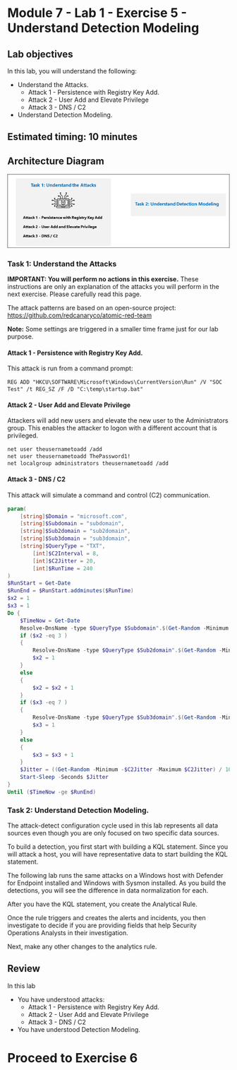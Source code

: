 # Module 7 - Lab 1 - Exercise 5 - Understand Detection Modeling

## Lab objectives
 In this lab, you will understand the following:
- Understand the Attacks.
  - Attack 1 - Persistence with Registry Key Add.
  - Attack 2 - User Add and Elevate Privilege
  - Attack 3 - DNS / C2 
- Understand Detection Modeling.

## Estimated timing: 10 minutes

## Architecture Diagram

  ![Lab overview.](../Media/sc-200ex5.png)

### Task 1: Understand the Attacks

**IMPORTANT: You will perform no actions in this exercise.**  These instructions are only an explanation of the attacks you will perform in the next exercise. Please carefully read this page.

The attack patterns are based on an open-source project: https://github.com/redcanaryco/atomic-red-team

   **Note:** Some settings are triggered in a smaller time frame just for our lab purpose.

#### Attack 1 - Persistence with Registry Key Add.

This attack is run from a command prompt:

```Command
REG ADD "HKCU\SOFTWARE\Microsoft\Windows\CurrentVersion\Run" /V "SOC Test" /t REG_SZ /F /D "C:\temp\startup.bat"
```

#### Attack 2 - User Add and Elevate Privilege

Attackers will add new users and elevate the new user to the Administrators group.  This enables the attacker to logon with a different account that is privileged.

```Command
net user theusernametoadd /add
net user theusernametoadd ThePassword1!
net localgroup administrators theusernametoadd /add
```

#### Attack 3 - DNS / C2 

This attack will simulate a command and control (C2) communication.

```PowerShell
param(
    [string]$Domain = "microsoft.com",
    [string]$Subdomain = "subdomain",
    [string]$Sub2domain = "sub2domain",
    [string]$Sub3domain = "sub3domain",
    [string]$QueryType = "TXT",
        [int]$C2Interval = 8,
        [int]$C2Jitter = 20,
        [int]$RunTime = 240
)
$RunStart = Get-Date
$RunEnd = $RunStart.addminutes($RunTime)
$x2 = 1
$x3 = 1 
Do {
    $TimeNow = Get-Date
    Resolve-DnsName -type $QueryType $Subdomain".$(Get-Random -Minimum 1 -Maximum 999999)."$Domain -QuickTimeout
    if ($x2 -eq 3 )
    {
        Resolve-DnsName -type $QueryType $Sub2domain".$(Get-Random -Minimum 1 -Maximum 999999)."$Domain -QuickTimeout
        $x2 = 1
    }
    else
    {
        $x2 = $x2 + 1
    }
    if ($x3 -eq 7 )
    {
        Resolve-DnsName -type $QueryType $Sub3domain".$(Get-Random -Minimum 1 -Maximum 999999)."$Domain -QuickTimeout
        $x3 = 1
    }
    else
    {
        $x3 = $x3 + 1
    }
    $Jitter = ((Get-Random -Minimum -$C2Jitter -Maximum $C2Jitter) / 100 + 1) +$C2Interval
    Start-Sleep -Seconds $Jitter
}
Until ($TimeNow -ge $RunEnd)
```

### Task 2: Understand Detection Modeling.

The attack-detect configuration cycle used in this lab represents all data sources even though you are only focused on two specific data sources.

To build a detection, you first start with building a KQL statement.  Since you will attack a host, you will have representative data to start building the KQL statement.

The following lab runs the same attacks on a Windows host with Defender for Endpoint installed and Windows with Sysmon installed.  As you build the detections, you will see the difference in data normalization for each.

After you have the KQL statement, you create the Analytical Rule.

Once the rule triggers and creates the alerts and incidents, you then investigate to decide if you are providing fields that help Security Operations Analysts in their investigation.

Next, make any other changes to the analytics rule.

## Review
In this lab
- You have understood attacks:
   - Attack 1 - Persistence with Registry Key Add.
   - Attack 2 - User Add and Elevate Privilege
   - Attack 3 - DNS / C2 
- You have understood Detection Modeling. 

# Proceed to Exercise 6
